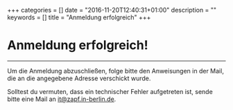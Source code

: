 +++
categories = []
date = "2016-11-20T12:40:31+01:00"
description = ""
keywords = []
title = "Anmeldung erfolgreich"
+++

# Anmeldung erfolgreich!
---

Um die Anmeldung abzuschließen, folge bitte den Anweisungen in der Mail, die an die angegebene Adresse verschickt wurde.

Solltest du vermuten, dass ein technischer Fehler aufgetreten ist, sende bitte eine Mail an it@zapf.in-berlin.de.

